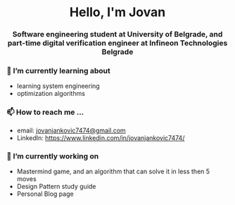 <h1 align="center">Hello, I'm Jovan</h1>
<h3 align="center">Software engineering student at University of Belgrade, and part-time digital verification engineer at Infineon Technologies Belgrade</h3>

###  🌱 I’m currently learning about
- learning system engineering
- optimization algorithms 

### 📫 How to reach me ...
- email: jovanjankovic7474@gmail.com
- LinkedIn: https://www.linkedin.com/in/jovanjankovic7474/


### 🔭 I’m currently working on
- Mastermind game, and an algorithm that can solve it in less then 5 moves
- Design Pattern study guide
- Personal Blog page

